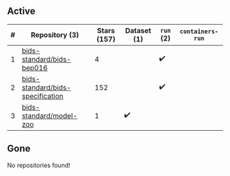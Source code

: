 ## Active
| # | Repository (3) | Stars (157) | Dataset (1) | `run` (2) | `containers-run` |
| --- | --- | --- | --- | --- | --- |
| 1 | [bids-standard/bids-bep016](https://github.com/bids-standard/bids-bep016) | 4 |  | :heavy_check_mark: |  |
| 2 | [bids-standard/bids-specification](https://github.com/bids-standard/bids-specification) | 152 |  | :heavy_check_mark: |  |
| 3 | [bids-standard/model-zoo](https://github.com/bids-standard/model-zoo) | 1 | :heavy_check_mark: |  |  |

## Gone
No repositories found!
